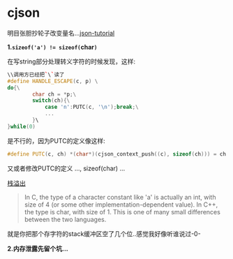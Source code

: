 # cjson

明目张胆抄轮子改变量名...[json-tutorial](https://github.com/miloyip/json-tutorial)

**1.`sizeof('a') != sizeof(`char`)`**

在写string部分处理转义字符的时候发现，这样:

```c++
\\调用方已经把`\`读了
#define HANDLE_ESCAPE(c, p) \
do{\
        char ch = *p;\
        switch(ch){\
            case 'n':PUTC(c, '\n');break;\
            ...
        }\
}while(0)
```

是不行的，因为PUTC的定义像这样:

```c++
#define PUTC(c, ch) *(char*)(cjson_context_push((c), sizeof(ch))) = ch
```

又或者修改PUTC的定义 ..., sizeof(char) ...

[栈溢出](https://stackoverflow.com/questions/2172943/size-of-character-a-in-c-c)
>In C, the type of a character constant like 'a' is actually an int, with size of 4 (or some other implementation-dependent value). In C++, the type is char, with size of 1. This is one of many small differences between the two languages.

就是你把那个存字符的stack缓冲区空了几个位..感觉我好像听谁说过-0-

**2.内存泄露先留个坑...**